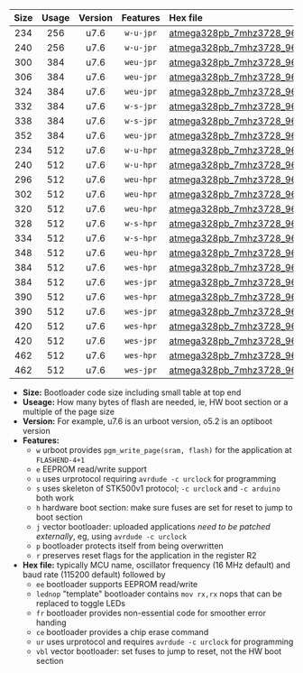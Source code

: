 |Size|Usage|Version|Features|Hex file|
|:-:|:-:|:-:|:-:|:--|
|234|256|u7.6|`w-u-jpr`|[atmega328pb_7mhz3728_9600bps_ur_vbl.hex](https://raw.githubusercontent.com/stefanrueger/urboot/main/atmega328pb_7mhz3728_9600bps_ur_vbl.hex)|
|240|256|u7.6|`w-u-jpr`|[atmega328pb_7mhz3728_9600bps_lednop_ur_vbl.hex](https://raw.githubusercontent.com/stefanrueger/urboot/main/atmega328pb_7mhz3728_9600bps_lednop_ur_vbl.hex)|
|300|384|u7.6|`weu-jpr`|[atmega328pb_7mhz3728_9600bps_ee_ur_vbl.hex](https://raw.githubusercontent.com/stefanrueger/urboot/main/atmega328pb_7mhz3728_9600bps_ee_ur_vbl.hex)|
|306|384|u7.6|`weu-jpr`|[atmega328pb_7mhz3728_9600bps_ee_lednop_ur_vbl.hex](https://raw.githubusercontent.com/stefanrueger/urboot/main/atmega328pb_7mhz3728_9600bps_ee_lednop_ur_vbl.hex)|
|324|384|u7.6|`weu-jpr`|[atmega328pb_7mhz3728_9600bps_ee_lednop_fr_ur_vbl.hex](https://raw.githubusercontent.com/stefanrueger/urboot/main/atmega328pb_7mhz3728_9600bps_ee_lednop_fr_ur_vbl.hex)|
|332|384|u7.6|`w-s-jpr`|[atmega328pb_7mhz3728_9600bps_vbl.hex](https://raw.githubusercontent.com/stefanrueger/urboot/main/atmega328pb_7mhz3728_9600bps_vbl.hex)|
|338|384|u7.6|`w-s-jpr`|[atmega328pb_7mhz3728_9600bps_lednop_vbl.hex](https://raw.githubusercontent.com/stefanrueger/urboot/main/atmega328pb_7mhz3728_9600bps_lednop_vbl.hex)|
|352|384|u7.6|`weu-jpr`|[atmega328pb_7mhz3728_9600bps_ee_lednop_fr_ce_ur_vbl.hex](https://raw.githubusercontent.com/stefanrueger/urboot/main/atmega328pb_7mhz3728_9600bps_ee_lednop_fr_ce_ur_vbl.hex)|
|234|512|u7.6|`w-u-hpr`|[atmega328pb_7mhz3728_9600bps_ur.hex](https://raw.githubusercontent.com/stefanrueger/urboot/main/atmega328pb_7mhz3728_9600bps_ur.hex)|
|240|512|u7.6|`w-u-hpr`|[atmega328pb_7mhz3728_9600bps_lednop_ur.hex](https://raw.githubusercontent.com/stefanrueger/urboot/main/atmega328pb_7mhz3728_9600bps_lednop_ur.hex)|
|296|512|u7.6|`weu-hpr`|[atmega328pb_7mhz3728_9600bps_ee_ur.hex](https://raw.githubusercontent.com/stefanrueger/urboot/main/atmega328pb_7mhz3728_9600bps_ee_ur.hex)|
|302|512|u7.6|`weu-hpr`|[atmega328pb_7mhz3728_9600bps_ee_lednop_ur.hex](https://raw.githubusercontent.com/stefanrueger/urboot/main/atmega328pb_7mhz3728_9600bps_ee_lednop_ur.hex)|
|320|512|u7.6|`weu-hpr`|[atmega328pb_7mhz3728_9600bps_ee_lednop_fr_ur.hex](https://raw.githubusercontent.com/stefanrueger/urboot/main/atmega328pb_7mhz3728_9600bps_ee_lednop_fr_ur.hex)|
|328|512|u7.6|`w-s-hpr`|[atmega328pb_7mhz3728_9600bps.hex](https://raw.githubusercontent.com/stefanrueger/urboot/main/atmega328pb_7mhz3728_9600bps.hex)|
|334|512|u7.6|`w-s-hpr`|[atmega328pb_7mhz3728_9600bps_lednop.hex](https://raw.githubusercontent.com/stefanrueger/urboot/main/atmega328pb_7mhz3728_9600bps_lednop.hex)|
|348|512|u7.6|`weu-hpr`|[atmega328pb_7mhz3728_9600bps_ee_lednop_fr_ce_ur.hex](https://raw.githubusercontent.com/stefanrueger/urboot/main/atmega328pb_7mhz3728_9600bps_ee_lednop_fr_ce_ur.hex)|
|384|512|u7.6|`wes-hpr`|[atmega328pb_7mhz3728_9600bps_ee.hex](https://raw.githubusercontent.com/stefanrueger/urboot/main/atmega328pb_7mhz3728_9600bps_ee.hex)|
|384|512|u7.6|`wes-jpr`|[atmega328pb_7mhz3728_9600bps_ee_vbl.hex](https://raw.githubusercontent.com/stefanrueger/urboot/main/atmega328pb_7mhz3728_9600bps_ee_vbl.hex)|
|390|512|u7.6|`wes-hpr`|[atmega328pb_7mhz3728_9600bps_ee_lednop.hex](https://raw.githubusercontent.com/stefanrueger/urboot/main/atmega328pb_7mhz3728_9600bps_ee_lednop.hex)|
|390|512|u7.6|`wes-jpr`|[atmega328pb_7mhz3728_9600bps_ee_lednop_vbl.hex](https://raw.githubusercontent.com/stefanrueger/urboot/main/atmega328pb_7mhz3728_9600bps_ee_lednop_vbl.hex)|
|420|512|u7.6|`wes-hpr`|[atmega328pb_7mhz3728_9600bps_ee_lednop_fr.hex](https://raw.githubusercontent.com/stefanrueger/urboot/main/atmega328pb_7mhz3728_9600bps_ee_lednop_fr.hex)|
|420|512|u7.6|`wes-jpr`|[atmega328pb_7mhz3728_9600bps_ee_lednop_fr_vbl.hex](https://raw.githubusercontent.com/stefanrueger/urboot/main/atmega328pb_7mhz3728_9600bps_ee_lednop_fr_vbl.hex)|
|462|512|u7.6|`wes-hpr`|[atmega328pb_7mhz3728_9600bps_ee_lednop_fr_ce.hex](https://raw.githubusercontent.com/stefanrueger/urboot/main/atmega328pb_7mhz3728_9600bps_ee_lednop_fr_ce.hex)|
|462|512|u7.6|`wes-jpr`|[atmega328pb_7mhz3728_9600bps_ee_lednop_fr_ce_vbl.hex](https://raw.githubusercontent.com/stefanrueger/urboot/main/atmega328pb_7mhz3728_9600bps_ee_lednop_fr_ce_vbl.hex)|

- **Size:** Bootloader code size including small table at top end
- **Useage:** How many bytes of flash are needed, ie, HW boot section or a multiple of the page size
- **Version:** For example, u7.6 is an urboot version, o5.2 is an optiboot version
- **Features:**
  + `w` urboot provides `pgm_write_page(sram, flash)` for the application at `FLASHEND-4+1`
  + `e` EEPROM read/write support
  + `u` uses urprotocol requiring `avrdude -c urclock` for programming
  + `s` uses skeleton of STK500v1 protocol; `-c urclock` and `-c arduino` both work
  + `h` hardware boot section: make sure fuses are set for reset to jump to boot section
  + `j` vector bootloader: uploaded applications *need to be patched externally*, eg, using `avrdude -c urclock`
  + `p` bootloader protects itself from being overwritten
  + `r` preserves reset flags for the application in the register R2
- **Hex file:** typically MCU name, oscillator frequency (16 MHz default) and baud rate (115200 default) followed by
  + `ee` bootloader supports EEPROM read/write
  + `lednop` "template" bootloader contains `mov rx,rx` nops that can be replaced to toggle LEDs
  + `fr` bootloader provides non-essential code for smoother error handing
  + `ce` bootloader provides a chip erase command
  + `ur` uses urprotocol and requires `avrdude -c urclock` for programming
  + `vbl` vector bootloader: set fuses to jump to reset, not the HW boot section
